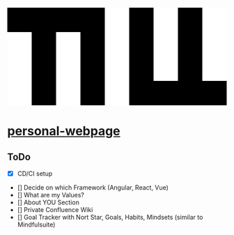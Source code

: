 ![GitHub Logo](/images/logo.png)

# [personal-webpage](https://TillStuder.ch/)

## ToDo

- [X] CD/CI setup
- [] Decide on which Framework (Angular, React, Vue)
- [] What are my Values?
- [] About YOU Section
- [] Private Confluence Wiki
- [] Goal Tracker with Nort Star, Goals, Habits, Mindsets (similar to Mindfulsuite) 
